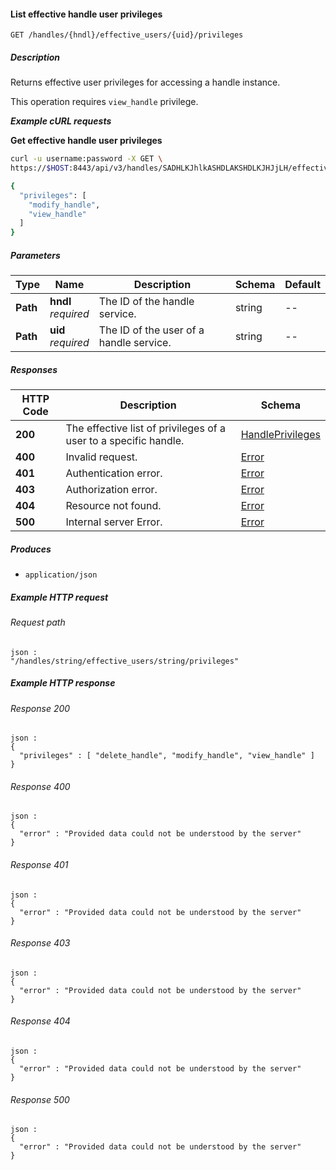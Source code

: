 
<a name="list_effective_handle_user_privileges"></a>
#### List effective handle user privileges
```
GET /handles/{hndl}/effective_users/{uid}/privileges
```


##### Description
Returns effective user privileges for accessing a handle instance.

This operation requires `view_handle` privilege.

***Example cURL requests***

**Get effective handle user privileges**
```bash
curl -u username:password -X GET \
https://$HOST:8443/api/v3/handles/SADHLKJhlkASHDLAKSHDLKJHJjLH/effective_users/hlkASHDLAKSHDLKJHJjLHSADHLKJhlk/privileges

{
  "privileges": [
    "modify_handle",
    "view_handle"
  ]
}
```


##### Parameters

|Type|Name|Description|Schema|Default|
|---|---|---|---|---|
|**Path**|**hndl**  <br>*required*|The ID of the handle service.|string|--|
|**Path**|**uid**  <br>*required*|The ID of the user of a handle service.|string|--|


##### Responses

|HTTP Code|Description|Schema|
|---|---|---|
|**200**|The effective list of privileges of a user to a specific handle.|[HandlePrivileges](../definitions/HandlePrivileges.md#handleprivileges)|
|**400**|Invalid request.|[Error](../definitions/Error.md#error)|
|**401**|Authentication error.|[Error](../definitions/Error.md#error)|
|**403**|Authorization error.|[Error](../definitions/Error.md#error)|
|**404**|Resource not found.|[Error](../definitions/Error.md#error)|
|**500**|Internal server Error.|[Error](../definitions/Error.md#error)|


##### Produces

* `application/json`


##### Example HTTP request

###### Request path
```
json :
"/handles/string/effective_users/string/privileges"
```


##### Example HTTP response

###### Response 200
```
json :
{
  "privileges" : [ "delete_handle", "modify_handle", "view_handle" ]
}
```


###### Response 400
```
json :
{
  "error" : "Provided data could not be understood by the server"
}
```


###### Response 401
```
json :
{
  "error" : "Provided data could not be understood by the server"
}
```


###### Response 403
```
json :
{
  "error" : "Provided data could not be understood by the server"
}
```


###### Response 404
```
json :
{
  "error" : "Provided data could not be understood by the server"
}
```


###### Response 500
```
json :
{
  "error" : "Provided data could not be understood by the server"
}
```



